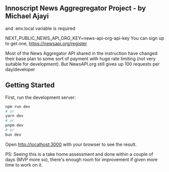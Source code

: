 ## Innoscript News Aggregregator Project - by Michael Ajayi

and .env.local variable is required

NEXT_PUBLIC_NEWS_API_ORG_KEY=news-api-org-api-key
You can sign up to get one, https://newsapi.org/register

Most of the News Aggregator API shared in the instruction have changed their base plan to some sort of payment with huge rate limiting (not very suitable for development). But NewsAPI.org still gives up 100 requests per day/developer

## Getting Started
First, run the development server:

```bash
npm run dev
# or
yarn dev
# or
pnpm dev
# or
bun dev
```

Open [http://localhost:3000](http://localhost:3000) with your browser to see the result.

PS: Seeing this is a take home assessment and done within a couple of days (MVP more so), there's enough room for improvement if given more time to work on it.